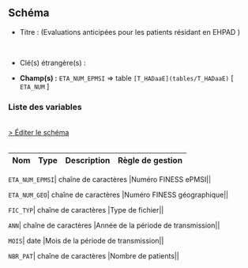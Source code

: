 ## Schéma


- Titre :  (Evaluations anticipées pour les patients résidant en EHPAD )
<br />



- Clé(s) étrangère(s) : <br />

- **Champ(s) :** `ETA_NUM_EPMSI`
  => table `[T_HADaaE](tables/T_HADaaE)` [ `ETA_NUM` ]<br />

 
### Liste des variables
<br />
<div>
    <a href="https://gitlab.com/healthdatahub/applications-du-hdh/schema-snds/-/tree/master/schemas/T_HADaaSUP_PREADMI/T_HADaaSUP_PREADMI.json"
       target="_blank" rel="noopener noreferrer">> Éditer le schéma</a>
</div>
<br />

Nom | Type | Description | Règle de gestion
-|-|-|-



`ETA_NUM_EPMSI`| chaîne de caractères |Numéro FINESS ePMSI||

`ETA_NUM_GEO`| chaîne de caractères |Numéro FINESS géographique||

`FIC_TYP`| chaîne de caractères |Type de fichier||

`ANN`| chaîne de caractères |Année de la période de transmission||

`MOIS`| date |Mois de la période de transmission||

`NBR_PAT`| chaîne de caractères |Nombre de patients||
